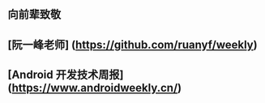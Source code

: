 ## 向前辈致敬
## [阮一峰老师] (https://github.com/ruanyf/weekly)
## [Android 开发技术周报] (https://www.androidweekly.cn/)
